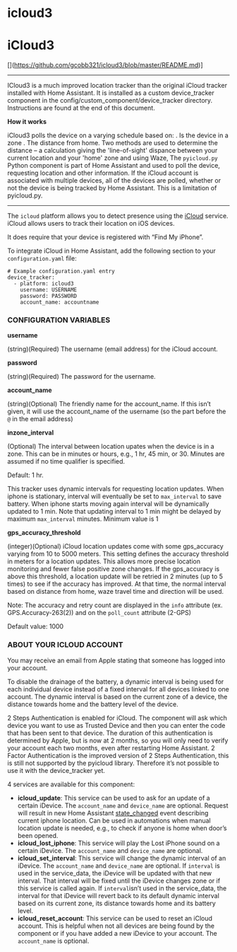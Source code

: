 # icloud3

# iCloud3
[\](https://github.com/gcobb321/icloud3/blob/master/README.md)]

----------

ICloud3 is a much improved location tracker than the original iCloud tracker installed with Home Assistant. It is installed as a custom device_tracker component in the config/custom_component/device_tracker directory. Instructions are found at the end of this document. 

**How it works**

iCloud3 polls the device on a varying schedule based on:
. Is the device in a zone
. The distance from home. Two methods are used to determine the distance – a calculation giving the 'line-of-sight' dispance between your current location and your 'home' zone and using Waze, 
The  `pyicloud.py`  Python component is part of Home Assistant and used to poll the device, requesting location and other information. If the iCloud account is associated with multiple devices, all of the devices are polled, whether or not the device is being tracked by Home Assistant. This is a limitation of pyicloud.py. 


---------
The  `icloud`  platform allows you to detect presence using the  [iCloud](https://www.icloud.com/)  service. iCloud allows users to track their location on iOS devices.

It does require that your device is registered with “Find My iPhone”.

To integrate iCloud in Home Assistant, add the following section to your  `configuration.yaml`  file:

```
# Example configuration.yaml entry
device_tracker:
  - platform: icloud3
    username: USERNAME 
    password: PASSWORD
    account_name: accountname

```




### CONFIGURATION VARIABLES

**username**

(string)(Required) The username (email address) for the iCloud account. 

**password**

(string)(Required) The password for the username. 

**account_name**

(string)(Optional) The friendly name for the account_name. If this isn’t given, it will use the account_name of the username (so the part before the  `@`  in the email address)

**inzone_interval**

(Optional) The interval between location upates when the device is in a zone. This can be in minutes or hours, e.g., 1 hr, 45 min, or 30. Minutes are assumed if no time qualifier is specified. 

Default: 1 hr.

 This tracker uses dynamic intervals for requesting location updates. When iphone is stationary, interval will eventually be set to  `max_interval`  to save battery. When iphone starts moving again interval will be dynamically updated to 1 min. Note that updating interval to 1 min might be delayed by maximum  `max_interval`  minutes. Minimum value is 1 

**gps_accuracy_threshold**

(integer)(Optional) iCloud location updates come with some gps_accuracy varying from 10 to 5000 meters. This setting defines the accuracy threshold in meters for a location updates. This allows more precise location monitoring and fewer false positive zone changes. If the gps_accuracy is above this threshold, a location update will be retried in 2 minutes (up to 5 times) to see if the accuracy has improved. At that time, the normal interval based on distance from home, waze travel time and direction will be used.

Note: The accuracy and retry count are displayed in the  `info`  attribute (ex. GPS.Accuracy-263(2)) and on the  `poll_count`  attribute (2-GPS)

Default value: 1000



 

### ABOUT YOUR ICLOUD ACCOUNT

You may receive an email from Apple stating that someone has logged into your account.

To disable the drainage of the battery, a dynamic interval is being used for each individual device instead of a fixed interval for all devices linked to one account. The dynamic interval is based on the current zone of a device, the distance towards home and the battery level of the device.

2 Steps Authentication is enabled for iCloud. The component will ask which device you want to use as Trusted Device and then you can enter the code that has been sent to that device. The duration of this authentication is determined by Apple, but is now at 2 months, so you will only need to verify your account each two months, even after restarting Home Assistant. 2 Factor Authentication is the improved version of 2 Steps Authentication, this is still not supported by the pyicloud library. Therefore it’s not possible to use it with the device_tracker yet.

4 services are available for this component:

-   **icloud_update**: This service can be used to ask for an update of a certain iDevice. The  `account_name`  and  `device_name`  are optional. Request will result in new Home Assistant  [state_changed](https://www.home-assistant.io/docs/configuration/events/#event-state_changed)  event describing current iphone location. Can be used in automations when manual location update is needed, e.g., to check if anyone is home when door’s been opened.
-   **icloud_lost_iphone**: This service will play the Lost iPhone sound on a certain iDevice. The  `account_name`  and  `device_name`  are optional.
-   **icloud_set_interval**: This service will change the dynamic interval of an iDevice. The  `account_name`  and  `device_name`  are optional. If  `interval`  is used in the service_data, the iDevice will be updated with that new interval. That interval will be fixed until the iDevice changes zone or if this service is called again. If  `interval`isn’t used in the service_data, the interval for that iDevice will revert back to its default dynamic interval based on its current zone, its distance towards home and its battery level.
-   **icloud_reset_account**: This service can be used to reset an iCloud account. This is helpful when not all devices are being found by the component or if you have added a new iDevice to your account. The  `account_name`  is optional.


<!--stackedit_data:
eyJoaXN0b3J5IjpbOTY1NzYxNTQ2LC0zMTc3MTU3NzcsODA2OT
E5MjUzXX0=
-->
